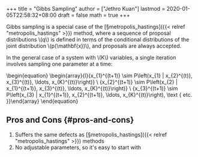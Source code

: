 +++
title = "Gibbs Sampling"
author = ["Jethro Kuan"]
lastmod = 2020-01-05T22:58:32+08:00
draft = false
math = true
+++

Gibbs sampling is a special case of the [§metropolis\_hastings]({{< relref "metropolis_hastings" >}}) method,
where a sequence of proposal distributions \\(q\\) is defined in terms of
the conditional distributions of the joint distribution
\\(p(\mathbf{x})\\), and proposals are always accepted.

In the general case of a system with \\(K\\) variables, a single iteration
involves sampling one parameter at a time:

\begin{equation}
\begin{array}{l}{x\_{1}^{(t+1)} \sim P\left(x\_{1} | x\_{2}^{(t)}, x\_{3}^{(t)}, \ldots, x\_{K}^{(t)}\right)} \\ {x\_{2}^{(t+1)} \sim P\left(x\_{2} | x\_{1}^{(t+1)}, x\_{3}^{(t)}, \ldots, x\_{K}^{(t)}\right)} \\ {x\_{3}^{(t+1)} \sim P\left(x\_{3} | x\_{1}^{(t+1)}, x\_{2}^{(t+1)}, \ldots, x\_{K}^{(t)}\right), \text { etc. }}\end{array}
\end{equation}


## Pros and Cons {#pros-and-cons}

1.  Suffers the same defects as [§metropolis\_hastings]({{< relref "metropolis_hastings" >}}) methods
2.  No adjustable parameters, so it's easy to start with
